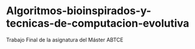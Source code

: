 # Algoritmos-bioinspirados-y-tecnicas-de-computacion-evolutiva
Trabajo Final de la asignatura del Máster ABTCE
